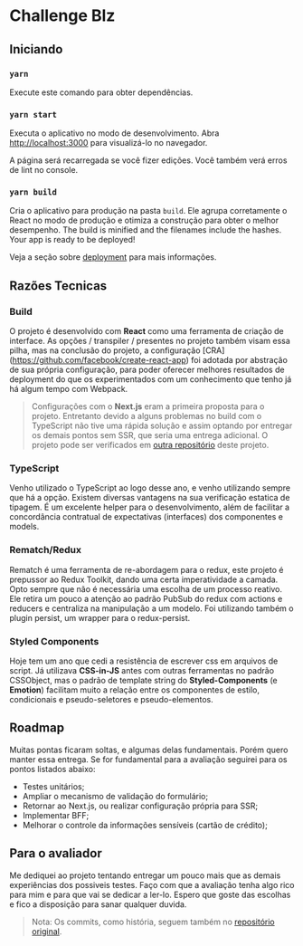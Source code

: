 # Challenge Blz
## Iniciando
### `yarn`

Execute este comando para obter dependências.

### `yarn start`

Executa o aplicativo no modo de desenvolvimento.
Abra [http://localhost:3000](http://localhost:3000) para visualizá-lo no navegador.

A página será recarregada se você fizer edições.
Você também verá erros de lint no console.

### `yarn build`

Cria o aplicativo para produção na pasta `build`.
Ele agrupa corretamente o React no modo de produção e otimiza a construção para obter o melhor desempenho.
The build is minified and the filenames include the hashes.
Your app is ready to be deployed!

Veja a seção sobre [deployment](https://facebook.github.io/create-react-app/docs/deployment) para mais informações.

## Razões Tecnicas

### Build
O projeto é desenvolvido com **React** como uma ferramenta de criação de interface. As opções / transpiler / presentes no projeto também visam essa pilha, mas na conclusão do projeto, a configuração [CRA] (https://github.com/facebook/create-react-app) foi adotada por abstração de sua própria configuração, para poder oferecer melhores resultados de deployment do que os experimentados com um conhecimento que tenho já há algum tempo com Webpack.

> Configurações com o **Next.js** eram a primeira proposta para o projeto. Entretanto devido a alguns problemas no build com o TypeScript não tive uma rápida solução e assim optando por entregar os demais pontos sem SSR, que seria uma entrega adicional. O projeto pode ser verificados em [outra repositório](https://github.com/leandrojo/challenge-blz) deste projeto.  

### TypeScript
Venho utilizado o TypeScript ao logo desse ano, e venho utilizando sempre que há a opção. Existem diversas vantagens na sua verificação estatica de tipagem. É um excelente helper para o desenvolvimento, além de facilitar a concordância contratual de expectativas (interfaces) dos componentes e models.

### Rematch/Redux
Rematch é uma ferramenta de re-abordagem para o redux, este projeto é prepussor ao Redux Toolkit, dando uma certa imperatividade a camada. Opto sempre que não é necessária uma escolha de um processo reativo. Ele retira um pouco a atenção ao padrão PubSub do redux com actions e reducers e centraliza na manipulação a um modelo. Foi utilizando também o plugin persist, um wrapper para o redux-persist.

### Styled Components
Hoje tem um ano que cedi a resistência de escrever css em arquivos de script. Já utilizava **CSS-in-JS** antes com outras ferramentas no padrão CSSObject, mas o padrão de template string do **Styled-Components** (e **Emotion**) facilitam muito a relação entre os componentes de estilo, condicionais e pseudo-seletores e pseudo-elementos.

## Roadmap
Muitas pontas ficaram soltas, e algumas delas fundamentais. Porém quero manter essa entrega. Se for fundamental para a avaliação seguirei para os pontos listados abaixo:

* Testes unitários;
* Ampliar o mecanismo de validação do formulário;
* Retornar ao Next.js, ou realizar configuração própria para SSR;
* Implementar BFF;
* Melhorar o controle da informações sensíveis (cartão de crédito);

## Para o avaliador
Me dediquei ao projeto tentando entregar um pouco mais que as demais experiências dos possiveis testes. Faço com que a avaliação tenha algo rico para mim e para que vai se dedicar a ler-lo. Espero que goste das escolhas e fico a disposição para sanar qualquer duvida.

> Nota: Os commits, como história, seguem também no [repositório original](https://github.com/leandrojo/challenge-blz). 
